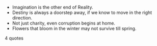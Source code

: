  - Imagination is the other end of Reality.
 - Destiny is always a doorstep away, if we know to move in the right direction.
 - Not just charity, even corruption begins at home.
 - Flowers that bloom in the winter may not survive till spring.

4 quotes